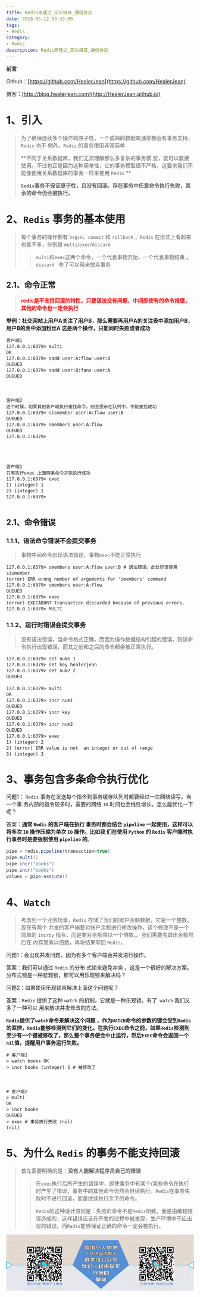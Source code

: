 ```yaml
---
title: Redis原理之_交头接耳_通信协议
date: 2018-05-12 03:33:00
tags: 
- Redis
category: 
- Redis
description: Redis原理之_交头接耳_通信协议
---
```




**前言**     

 Github：[https://github.com/HealerJean](https://github.com/HealerJean)         

 博客：[http://blog.healerjean.com](http://HealerJean.github.io)          



# 1、引入

> 为了确保连续多个操作的原子性，一个成熟的数据库通常都会有事务支持，`Redis` 也不 例外。`Redis` 的事务使用非常简单    
>
> **不同于关系数据库，我们无须理解那么多复杂的事务模 型，就可以直接使用。不过也正是因为这种简单性，它的事务模型很不严格，这要求我们不 能像使用关系数据库的事务一样来使用 `Redis`    **
>
> **`Redis`事务不保证原子性，且没有回滚。存在事务中任意命令执行失败，其余的命令仍会被执行。**



# 2、`Redis` 事务的基本使用

> 每个事务的操作都有 `begin`、`commit` 和 `rollback`  ，`Redis` 在形式上看起来也差不多，分别是 `multi`/`exec`/`discard`    
>
> > `multi`和`exec`这两个命令，一个代表事物开始，一个代表事物结束  。`discard ` 命了可以用来放弃事务    



## 2.1、命令正常

> <font color ="red">**redis是不支持回滚的特性，只要语法没有问题，中间即使有的命令报错，其他的命令也一定会执行** </font> 



**举例：社交网站上用户A关注了用户B，那么需要再用户A的关注表中添加用户B，用户B的表中添加粉丝A 这是两个操作，只能同时失败或者成功**    


```shell
客户端1
127.0.0.1:6379> multi
OK
127.0.0.1:6379> sadd user:A:flow user:B
QUEUED
127.0.0.1:6379> sadd user:B:fans user:A
QUEUED



客户端2
这个时候，如果其他客户端执行查找命令，则会提示在队列中，不能查找成功
127.0.0.1:6379> sismember user:A:flow user:B
QUEUED
127.0.0.1:6379> smembers user:A:flow 
QUEUED
127.0.0.1:6379> 




客户端1
只有执行exec 上面两条命令才能执行成功
127.0.0.1:6379> exec
1) (integer) 1
2) (integer) 1
127.0.0.1:6379> 


```



## 2.1、命令错误

### 1.1.1、语法命令错误不会提交事务

> 事物中间命令出现语法错误，事物`exec`不能正常执行

```shell
127.0.0.1:6379> smembers user:A:flow user:B # 语法错误。此处应该使用 sismember
(error) ERR wrong number of arguments for 'smembers' command
127.0.0.1:6379> smembers user:A:flow 
QUEUED
127.0.0.1:6379> exec
(error) EXECABORT Transaction discarded because of previous errors.
127.0.0.1:6379> MULTI
```



### 1.1.2、运行时错误会提交事务

> 没有语法错误，当命令格式正确，而因为操作数据结构引起的错误，则该命令执行出现错误，而其之前和之后的命令都会被正常执行。  

```shell
127.0.0.1:6379> set num1 1
127.0.0.1:6379> set key healerjean
127.0.0.1:6379> set num2 2
QUEUED

127.0.0.1:6379> multi
OK
127.0.0.1:6379> incr num1
QUEUED
127.0.0.1:6379> incr key
QUEUED
127.0.0.1:6379> incr num2
QUEUED
127.0.0.1:6379> exec
1) (integer) 2
2) (error) ERR value is not  an integer or out of range
3) (integer) 3
```



# 3、事务包含多条命令执行优化



问题1： `Redis` 事务在发送每个指令到事务缓存队列时都要经过一次网络读写，当一个事 务内部的指令较多时，需要的网络 `IO` 时间也会线性增长。怎么能优化一下呢？    

答案：**通常 `Redis` 的客户端在执行 事务时都会结合 `pipeline` 一起使用，这样可以将多次 `IO` 操作压缩为单次 `IO` 操作。比如我 们在使用 `Python` 的 `Redis` 客户端时执行事务时是要强制使用 `pipeline` 的**。



```java
pipe = redis.pipeline(transaction=true) 
pipe.multi()
pipe.incr("books")
pipe.incr("books")
values = pipe.execute()
```



# 4、`Watch`

> 考虑到一个业务场景，`Redis` 存储了我们的账户余额数据，它是一个整数。现在有两个 并发的客户端要对账户余额进行修改操作，这个修改不是一个简单的 `incrby` 指令，而是要对余额乘以一个倍数。。我们需要先取出余额然后在 内存里乘以倍数，再将结果写回 `Redis`。      



问题1：会出现并发问题，因为有多个客户端会并发进行操作。   

答案：我们可以通过 `Redis` 的分布 式锁来避免冲突 ，这是一个很好的解决方案。分布式锁是一种悲观锁，那可以用乐观锁来解决吗？     



问题2：如果使用乐观锁来解决上面这个问题呢？     

答案：`Redis` 提供了这种 `watch` 的机制，它就是一种乐观锁。有了` watch` 我们又多了一种可以 用来解决并发修改的方法。    

**`Redis`提供了`watch`命令来解决这个问题  ，作为`WATCH`命令的参数的键会受到`Redis`的监控，`Redis`能够检测到它们的变化。在执行`EXEC`命令之前，如果`Redis`检测到至少有一个键被修改了，那么整个事务便会中止运行，然后`EXEC`命令会返回一个`nil`值，提醒用户事务运行失败。**



```shell
# 客户端1
> watch books OK
> incr books (integer) 1 # 被修改了



# 客户端2
> multi
OK
> incr books
QUEUED
> exec # 事务执行失败 (nil)
(nil)
```



# 5、为什么 `Redis` 的事务不能支持回滚

> 首先需要明确的是：**没有人能解决程序员自己的错误**       
>
> > 在`exec`执行后所产生的错误中，即使事务中有某个/某些命令在执行时产生了错误，事务中的其他命令仍然会继续执行。`Redis`在事务失败时不进行回滚，而是继续执行余下的命令。    
> >
> > `Redis`的这种设计原则是：失败的命令不是`Redis`所致，而是由编程错误造成的，这样错误应该在开发的过程中被发现，生产环境中不应出现的错误。而`Redis`能够保证正确的命令一定会被执行。







![ContactAuthor](https://raw.githubusercontent.com/HealerJean/HealerJean.github.io/master/assets/img/artical_bottom.jpg)



<!-- Gitalk 评论 start  -->

<link rel="stylesheet" href="https://unpkg.com/gitalk/dist/gitalk.css">

<script src="https://unpkg.com/gitalk@latest/dist/gitalk.min.js"></script> 
<div id="gitalk-container"></div>    
 <script type="text/javascript">
    var gitalk = new Gitalk({
		clientID: `1d164cd85549874d0e3a`,
		clientSecret: `527c3d223d1e6608953e835b547061037d140355`,
		repo: `HealerJean.github.io`,
		owner: 'HealerJean',
		admin: ['HealerJean'],
		id: '42EA76C3xNFQBRDw',
    });
    gitalk.render('gitalk-container');
</script> 




<!-- Gitalk end -->



